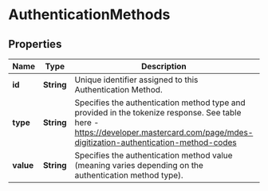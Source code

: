 
# AuthenticationMethods

## Properties
Name | Type | Description | Notes
------------ | ------------- | ------------- | -------------
**id** | **String** | Unique identifier assigned to this Authentication Method.  |  [optional]
**type** | **String** | Specifies the authentication method type and provided in the tokenize response.  See table here - https://developer.mastercard.com/page/mdes-digitization-authentication-method-codes  |  [optional]
**value** | **String** | Specifies the authentication method value (meaning varies depending on the authentication method type).  |  [optional]



